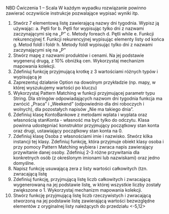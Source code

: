 NBD Ćwiczenia 1 – Scala
W każdym wypadku rozwiązanie powinno zawierać oczywiście instrukcje pozwalające wypisać wyniki itp.
1.	Stwórz 7 elementową listę zawierającą nazwy dni tygodnia. Wypisz ją używając:
a.	Pętli for
b.	Pętli for wypisując tylko dni z nazwami zaczynającymi się na „P”
c.	Metody foreach
d.	Pętli while
e.	Funkcji rekurencyjnej 
f.	Funkcji rekurencyjnej wypisując elementy listy od końca
g.	Metod foldl i foldr
h.	Metody foldl wypisując tylko dni z nazwami zaczynającymi się na „P”
2.	Stwórz mapę z nazwami produktów i cenami. Na jej podstawie wygeneruj drugą, z 10% obniżką cen. Wykorzystaj mechanizm mapowania kolekcji. 
3.	Zdefiniuj funkcję przyjmującą krotkę z 3 wartościami różnych typów i wypisującą je
4.	Zaprezentuj działanie Option na dowolnym przykładzie (np. mapy, w której wyszukujemy wartości po kluczu)
5.	Wykorzystaj Pattern Matching w funkcji przyjmującej parametr typu String. Dla stringów odpowiadających nazwom dni tygodnia funkcja ma zwrócić „Praca” i „Weekend” (odpowiednio dla dni roboczych i wolnych), dla pozostałych napisów „Nie ma takiego dnia”.
6.	Zdefiniuj klasę KontoBankowe z metodami wplata i wyplata oraz własnością stanKonta - własność ma być tylko do odczytu. Klasa powinna udostępniać konstruktor przyjmujący początkowy stan konta oraz drugi, ustawiający początkowy stan konta na 0.
7.	Zdefiniuj klasę Osoba z własnościami imie i nazwisko. Stwórz kilka instancji tej klasy. Zdefiniuj funkcję, która przyjmuje obiekt klasy osoba i przy pomocy Pattern Matching wybiera i zwraca napis zawierający przywitanie danej osoby. Zdefiniuj 2-3 różne przywitania dla konkretnych osób (z określonym imionami lub nazwiskami) oraz jedno domyślne. 
8.	Napisz funkcję usuwającą zera z listy wartości całkowitych (tzn. zwracającą listę 
9.	Zdefiniuj funkcję, przyjmującą listę liczb całkowitych i zwracającą wygenerowaną na jej podstawie listę, w której wszystkie liczby zostały zwiększone o 1. Wykorzystaj mechanizm mapowania kolekcji.
10.	Stwórz funkcję przyjmującą listę liczb rzeczywistych i zwracającą stworzoną na jej podstawie listę zawierającą wartości bezwzględne elementów z oryginalnej listy należących do przedziału <-5,12>

